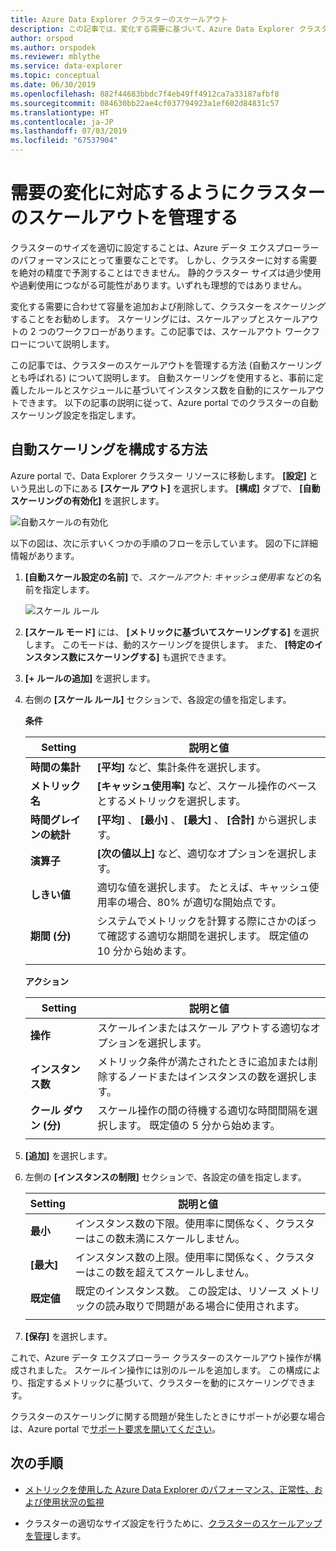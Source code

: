 ```yaml
---
title: Azure Data Explorer クラスターのスケールアウト
description: この記事では、変化する需要に基づいて、Azure Data Explorer クラスターをスケールアウトおよびスケールインする手順について説明します。
author: orspod
ms.author: orspodek
ms.reviewer: mblythe
ms.service: data-explorer
ms.topic: conceptual
ms.date: 06/30/2019
ms.openlocfilehash: 882f44683bbdc7f4eb49ff4912ca7a33187afbf8
ms.sourcegitcommit: 084630bb22ae4cf037794923a1ef602d84831c57
ms.translationtype: HT
ms.contentlocale: ja-JP
ms.lasthandoff: 07/03/2019
ms.locfileid: "67537904"
---
```

# <a name="manage-cluster-scale-out-to-accommodate-changing-demand"></a>需要の変化に対応するようにクラスターのスケールアウトを管理する

クラスターのサイズを適切に設定することは、Azure データ エクスプローラーのパフォーマンスにとって重要なことです。 しかし、クラスターに対する需要を絶対の精度で予測することはできません。 静的クラスター サイズは過少使用や過剰使用につながる可能性があります。いずれも理想的ではありません。

変化する需要に合わせて容量を追加および削除して、クラスターを*スケーリング*することをお勧めします。 スケーリングには、スケールアップとスケールアウトの 2 つのワークフローがあります。この記事では、スケールアウト ワークフローについて説明します。

この記事では、クラスターのスケールアウトを管理する方法 (自動スケーリングとも呼ばれる) について説明します。 自動スケーリングを使用すると、事前に定義したルールとスケジュールに基づいてインスタンス数を自動的にスケールアウトできます。 以下の記事の説明に従って、Azure portal でのクラスターの自動スケーリング設定を指定します。

## <a name="steps-to-configure-autoscale"></a>自動スケーリングを構成する方法

Azure portal で、Data Explorer クラスター リソースに移動します。 **[設定]** という見出しの下にある **[スケール アウト]** を選択します。 **[構成]** タブで、 **[自動スケーリングの有効化]** を選択します。

   ![自動スケールの有効化](media/manage-cluster-scaling/enable-autoscale.png)

以下の図は、次に示すいくつかの手順のフローを示しています。 図の下に詳細情報があります。

1. **[自動スケール設定の名前]** で、*スケールアウト: キャッシュ使用率* などの名前を指定します。 

   ![スケール ルール](media/manage-cluster-scaling/scale-rule.png)

2. **[スケール モード]** には、 **[メトリックに基づいてスケーリングする]** を選択します。 このモードは、動的スケーリングを提供します。 また、 **[特定のインスタンス数にスケーリングする]** も選択できます。

3. **[+ ルールの追加]** を選択します。

4. 右側の **[スケール ルール]** セクションで、各設定の値を指定します。

    **条件**

    | Setting | 説明と値 |
    | --- | --- |
    | **時間の集計** | **[平均]** など、集計条件を選択します。 |
    | **メトリック名** | **[キャッシュ使用率]** など、スケール操作のベースとするメトリックを選択します。 |
    | **時間グレインの統計** | **[平均]** 、 **[最小]** 、 **[最大]** 、 **[合計]** から選択します。 |
    | **演算子** | **[次の値以上]** など、適切なオプションを選択します。 |
    | **しきい値** | 適切な値を選択します。 たとえば、キャッシュ使用率の場合、80% が適切な開始点です。 |
    | **期間 (分)** | システムでメトリックを計算する際にさかのぼって確認する適切な期間を選択します。 既定値の 10 分から始めます。 |
    |  |  |

    **アクション**

    | Setting | 説明と値 |
    | --- | --- |
    | **操作** | スケールインまたはスケール アウトする適切なオプションを選択します。 |
    | **インスタンス数** | メトリック条件が満たされたときに追加または削除するノードまたはインスタンスの数を選択します。 |
    | **クール ダウン (分)** | スケール操作の間の待機する適切な時間間隔を選択します。 既定値の 5 分から始めます。 |
    |  |  |

5. **[追加]** を選択します。

6. 左側の **[インスタンスの制限]** セクションで、各設定の値を指定します。

    | Setting | 説明と値 |
    | --- | --- |
    | **最小** | インスタンス数の下限。使用率に関係なく、クラスターはこの数未満にスケールしません。 |
    | **[最大]** | インスタンス数の上限。使用率に関係なく、クラスターはこの数を超えてスケールしません。 |
    | **既定値** | 既定のインスタンス数。 この設定は、リソース メトリックの読み取りで問題がある場合に使用されます。 |
    |  |  |

7. **[保存]** を選択します。

これで、Azure データ エクスプローラー クラスターのスケールアウト操作が構成されました。 スケールイン操作には別のルールを追加します。 この構成により、指定するメトリックに基づいて、クラスターを動的にスケーリングできます。

クラスターのスケーリングに関する問題が発生したときにサポートが必要な場合は、Azure portal で[サポート要求を開いてください](https://portal.azure.com/#blade/Microsoft_Azure_Support/HelpAndSupportBlade/overview)。

## <a name="next-steps"></a>次の手順

* [メトリックを使用した Azure Data Explorer のパフォーマンス、正常性、および使用状況の監視](using-metrics.md)

* クラスターの適切なサイズ設定を行うために、[クラスターのスケールアップを管理](manage-cluster-scale-up.md)します。
